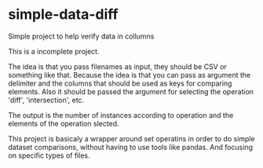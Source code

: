 # simple-data-diff
Simple project to help verify data in collumns

This is a incomplete project.

The idea is that you pass filenames as input, they should be CSV or something like that. Because the idea is that you can pass as argument the delimiter and the columns that should be used as keys for comparing elements. Also it should be passed the argument for selecting the operation 'diff', 'intersection', etc.

The output is the number of instances according to operation and the elements of the operation slected.

This project is basicaly a wrapper around set operatins in order to do simple dataset comparisons, without having to use tools like pandas. And focusing on specific types of files.